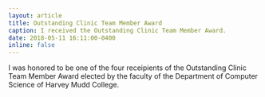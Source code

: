 ```yaml
---
layout: article
title: Outstanding Clinic Team Member Award
caption: I received the Outstanding Clinic Team Member Award.
date: 2018-05-11 16:11:00-0400
inline: false
---
```


I was honored to be one of the four receipients of the Outstanding Clinic Team Member Award elected by the faculty of the Department of Computer Science of Harvey Mudd College.